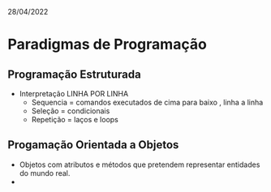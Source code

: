 28/04/2022

# Paradigmas de Programação

## Programação Estruturada

- Interpretação LINHA POR LINHA
  - Sequencia = comandos executados de cima para baixo , linha a linha
  - Seleção = condicionais
  - Repetição = laços e loops

## Progamação Orientada a Objetos

- Objetos com atributos e métodos que pretendem representar entidades do mundo real.
- 